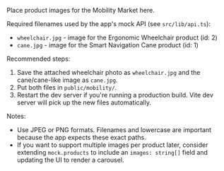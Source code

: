 Place product images for the Mobility Market here.

Required filenames used by the app's mock API (see `src/lib/api.ts`):

- `wheelchair.jpg` - image for the Ergonomic Wheelchair product (id: 2)
- `cane.jpg` - image for the Smart Navigation Cane product (id: 1)

Recommended steps:
1. Save the attached wheelchair photo as `wheelchair.jpg` and the cane/cane-like image as `cane.jpg`.
2. Put both files in `public/mobility/`.
3. Restart the dev server if you're running a production build. Vite dev server will pick up the new files automatically.

Notes:
- Use JPEG or PNG formats. Filenames and lowercase are important because the app expects these exact paths.
- If you want to support multiple images per product later, consider extending `mock.products` to include an `images: string[]` field and updating the UI to render a carousel.
